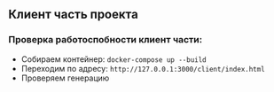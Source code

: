 ## Клиент часть проекта
### Проверка работоспобности клиент части:
- Собираем контейнер: 
```docker-compose up --build```
- Переходим по адресу: 
  ```http://127.0.0.1:3000/client/index.html```
- Проверяем генерацию